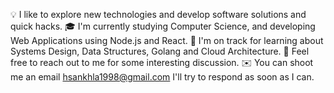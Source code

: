 💡  I like to explore new technologies and develop software solutions and quick hacks.
🎓  I'm currently studying Computer Science, and developing Web Applications using Node.js and React.
🌱  I'm on track for learning about Systems Design, Data Structures, Golang and Cloud Architecture.
💬  Feel free to reach out to me for some interesting discussion.
✉️  You can shoot me an email hsankhla1998@gmail.com I'll try to respond as soon as I can.
